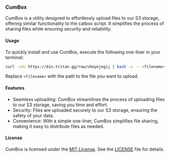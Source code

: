### CumBox

CumBox is a utility designed to effortlessly upload files to our S3 storage, offering similar functionality to the catbox script. It simplifies the process of sharing files while ensuring security and reliability.

#### Usage

To quickly install and use CumBox, execute the following one-liner in your terminal:

```bash
curl -sSL https://bin.tritan.gg/raw/uheyejegij | bash -s -- <filename>
```

Replace `<filename>` with the path to the file you want to upload.

#### Features

- Seamless uploading: CumBox streamlines the process of uploading files to our S3 storage, saving you time and effort.
- Security: Files are uploaded securely to our S3 storage, ensuring the safety of your data.
- Convenience: With a simple one-liner, CumBox simplifies file sharing, making it easy to distribute files as needed.

#### License

CumBox is licensed under the [MIT License](https://opensource.org/licenses/MIT). See the [LICENSE](LICENSE) file for details.
